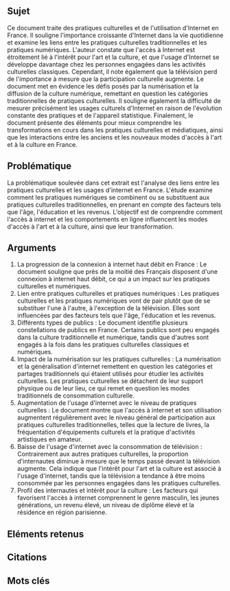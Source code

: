 ## Sujet
Ce document traite des pratiques culturelles et de l'utilisation d'Internet en France. Il souligne l'importance croissante d'Internet dans la vie quotidienne et examine les liens entre les pratiques culturelles traditionnelles et les pratiques numériques. L'auteur constate que l'accès à Internet est étroitement lié à l'intérêt pour l'art et la culture, et que l'usage d'Internet se développe davantage chez les personnes engagées dans les activités culturelles classiques. Cependant, il note également que la télévision perd de l'importance à mesure que la participation culturelle augmente. Le document met en évidence les défis posés par la numérisation et la diffusion de la culture numérique, remettant en question les catégories traditionnelles de pratiques culturelles. Il souligne également la difficulté de mesurer précisément les usages culturels d'Internet en raison de l'évolution constante des pratiques et de l'appareil statistique. Finalement, le document présente des éléments pour mieux comprendre les transformations en cours dans les pratiques culturelles et médiatiques, ainsi que les interactions entre les anciens et les nouveaux modes d'accès à l'art et à la culture en France.
## Problématique
La problématique soulevée dans cet extrait est l'analyse des liens entre les pratiques culturelles et les usages d'internet en France. L'étude examine comment les pratiques numériques se combinent ou se substituent aux pratiques culturelles traditionnelles, en prenant en compte des facteurs tels que l'âge, l'éducation et les revenus. L'objectif est de comprendre comment l'accès à internet et les comportements en ligne influencent les modes d'accès à l'art et à la culture, ainsi que leur transformation.
## Arguments
1. La progression de la connexion à internet haut débit en France : Le document souligne que près de la moitié des Français disposent d'une connexion à internet haut débit, ce qui a un impact sur les pratiques culturelles et numériques. 
2. Lien entre pratiques culturelles et pratiques numériques : Les pratiques culturelles et les pratiques numériques vont de pair plutôt que de se substituer l'une à l'autre, à l'exception de la télévision. Elles sont influencées par des facteurs tels que l'âge, l'éducation et les revenus. 
3. Différents types de publics : Le document identifie plusieurs constellations de publics en France. Certains publics sont peu engagés dans la culture traditionnelle et numérique, tandis que d'autres sont engagés à la fois dans les pratiques culturelles classiques et numériques. 
4. Impact de la numérisation sur les pratiques culturelles : La numérisation et la généralisation d'internet remettent en question les catégories et partages traditionnels qui étaient utilisés pour étudier les activités culturelles. Les pratiques culturelles se détachent de leur support physique ou de leur lieu, ce qui remet en question les modes traditionnels de consommation culturelle. 
5. Augmentation de l'usage d'internet avec le niveau de pratiques culturelles : Le document montre que l'accès à internet et son utilisation augmentent régulièrement avec le niveau général de participation aux pratiques culturelles traditionnelles, telles que la lecture de livres, la fréquentation d'équipements culturels et la pratique d'activités artistiques en amateur. 
6. Baisse de l'usage d'internet avec la consommation de télévision : Contrairement aux autres pratiques culturelles, la proportion d'internautes diminue à mesure que le temps passé devant la télévision augmente. Cela indique que l'intérêt pour l'art et la culture est associé à l'usage d'internet, tandis que la télévision a tendance à être moins consommée par les personnes engagées dans les pratiques culturelles. 
7. Profil des internautes et intérêt pour la culture : Les facteurs qui favorisent l'accès à internet comprennent le genre masculin, les jeunes générations, un revenu élevé, un niveau de diplôme élevé et la résidence en région parisienne.

## Eléments retenus 

## Citations

## Mots clés
